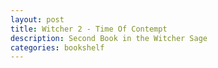 ```yaml
---
layout: post
title: Witcher 2 - Time Of Contempt
description: Second Book in the Witcher Sage
categories: bookshelf 
---
```


